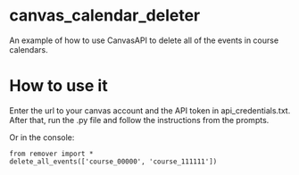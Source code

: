 # canvas_calendar_deleter
An example of how to use CanvasAPI to delete all of the events in course calendars.

# How to use it

Enter the url to your canvas account and the API token in api_credentials.txt. After that, run the .py file and follow the instructions from the prompts.

Or in the console:

```
from remover import *
delete_all_events(['course_00000', 'course_111111'])
```
